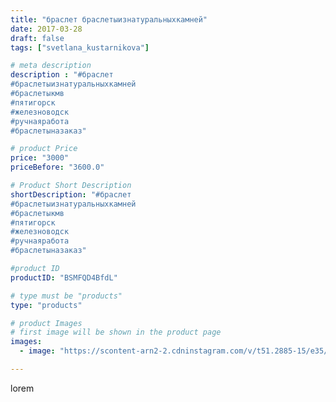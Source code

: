 ```yaml
---
title: "браслет браслетыизнатуральныхкамней"
date: 2017-03-28
draft: false
tags: ["svetlana_kustarnikova"]

# meta description
description : "#браслет 
#браслетыизнатуральныхкамней 
#браслетыкмв
#пятигорск
#железноводск 
#ручнаяработа 
#браслетыназаказ"

# product Price
price: "3000"
priceBefore: "3600.0"

# Product Short Description
shortDescription: "#браслет 
#браслетыизнатуральныхкамней 
#браслетыкмв
#пятигорск
#железноводск 
#ручнаяработа 
#браслетыназаказ"

#product ID
productID: "BSMFQD4BfdL"

# type must be "products"
type: "products"

# product Images
# first image will be shown in the product page
images:
  - image: "https://scontent-arn2-2.cdninstagram.com/v/t51.2885-15/e35/17586821_1815396845388912_8150820434191843328_n.jpg?se=7&tp=1&_nc_ht=scontent-arn2-2.cdninstagram.com&_nc_cat=100&_nc_ohc=MMdWm4skJnsAX-Jsj8S&ccb=7-4&oh=2953d38bacf2cef159d6c185d73a6fee&oe=608366F3&ig_cache_key=MTQ4MDU4MTQ3MTQwMzM3NDQxMQ%3D%3D.2-ccb7-4"

---
```

lorem
